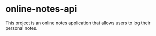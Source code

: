 # online-notes-api
This project is an online notes application that allows users to log their personal notes.
